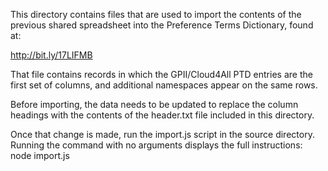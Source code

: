 This directory contains files that are used to import the contents of the previous shared spreadsheet into the Preference Terms Dictionary, found at:

http://bit.ly/17LIFMB

That file contains records in which the GPII/Cloud4All PTD entries are the first set of columns, and additional namespaces appear on the same rows.

Before importing, the data needs to be updated to replace the column headings with the contents of the header.txt file included in this directory.

Once that change is made, run the import.js script in the source directory.  Running the command with no arguments displays the full instructions:
     node import.js